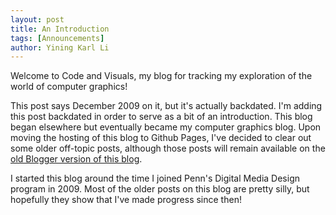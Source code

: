 ```yaml
---
layout: post
title: An Introduction
tags: [Announcements]
author: Yining Karl Li
---
```


Welcome to Code and Visuals, my blog for tracking my exploration of the world of computer graphics!

This post says December 2009 on it, but it's actually backdated. I'm adding this post backdated in order to serve as a bit of an introduction. This blog began elsewhere but eventually became my computer graphics blog. Upon moving the hosting of this blog to Github Pages, I've decided to clear out some older off-topic posts, although those posts will remain available on the [old Blogger version of this blog](http://yiningkarlli.blogspot.com).

I started this blog around the time I joined Penn's Digital Media Design program in 2009. Most of the older posts on this blog are pretty silly, but hopefully they show that I've made progress since then!
